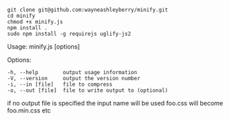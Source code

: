 
```
git clone git@github.com:wayneashleyberry/minify.git
cd minify
chmod +x minify.js
npm install .
sudo npm install -g requirejs uglify-js2
```

Usage: minify.js [options]

Options:

	-h, --help        output usage information
	-V, --version     output the version number
	-i, --in [file]   file to compress
	-o, --out [file]  file to write output to (optional)

if no output file is specified the input name will be used
foo.css will become foo.min.css etc
